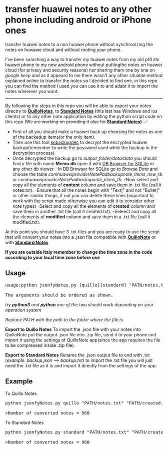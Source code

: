 # transfer huawei notes to any other phone including android or iPhone ones
transfer huawei notes to a non huawei phone without synchronizing the notes on huwawe cloud and without rooting your phone.


I've been searching a way to transfer my huawei notes from my old *p10 lite* huawei phone to my new android phone without puttingthe notes on huawei cloud (for privacy and security reasons) nor sharing them one by one on *google keep* and as it appeard to me there wasn't any other situable method explained online to transfer the notes so I decided to find one, in this repo you can find the method I used you can use it to and adabt it to import the notes wherever you want.

___



By following the steps in this repo you will be able to export your notes directry to **[QuilloNotes](https://github.com/msoultanidis/quillnote)**, to **[Standard Notes](https://standardnotes.com/)** (this last has Windows and ios clients) or to any other note application by editing the python script code on this repo ~~(We are working on providing it also for **[Standard Notes](https://standardnotes.com/))**.~~ ✅


- First of all you should make a huawei back up choosing the notes as one of the backedup items(or the only item).
- Then use this tool [kobackupdec](https://github.com/RealityNet/kobackupdec) to decrypt the encrypted huawei backup(remember to write the password used while the backup in the decryption process).
- Once decrypted the backup go to *output_folder/data/data* you should find a file with name **Memo.db** open it with [DB Browser for SQLite](https://sqlitebrowser.org/) or any other db viewer.
-In DB Browser for SQLite go to *Browse Data* and choose the table *comhuaweiproviderNotePadbackupnote_items_new_tb* or *comhuaweiproviderNotePadbackupnote_items_tb*.
-Now select and copy all the elements of **content** column and save them in .txt file (call it notes.txt).
-Ensure that all the notes begin with "Text|" and not "Bullet|" or other similar things, if not you can delete these lines (important to work with the script made otherwise you can edit it to consider other note types)
-Select and copy all the elements of **created** column and save them in another .txt file (call it created.txt).
-Seleect and copy all the elements of **modified** column and save them in a .txt file (call it modified.txt).


At this point you should have 3 .txt files and you are ready to use the script that will convert your notes into a .json file compatible with **[QuilloNote](https://github.com/msoultanidis/quillnote)** or with **[Standard Notes](https://standardnotes.com/)**

**If you are outside Italy remember to change the time zone in the code according to your local time zone before use** 

## Usage
<pre>
usage:python jsonfyNotes.py [quillo][standard] "PATH/notes.txt" "PATH/created.txt" "PATH/modified.txt"

The arguments should be ordered as shown.
</pre>

_try **python3** and **python** one of the two should work depending on your operation system_

_Replace PATH with the path to the folder where the file is_

**Export to Quillo Notes** 
To import the .json file with your notes into QuilloNote put the output .json file into .zip file, send it to your phone and import it using the settings of QuilloNote app(since the app requires the file to be compressed inside .zip file).

**Export to Standard Notes**
Rename the .json output file to end with .txt _(example: backup.json --> backup.txt)_ to import the .txt file you will just need the .txt file as it is and import it directly from the settings of the app.

## Example
To Quillo Notes
<pre>
python jsonfyNotes.py quillo "PATH/notes.txt" "PATH/created.txt" "PATH/modified.txt"

>Number of converted notes = 960
</pre>

To Standard Notes
<pre>
python jsonfyNotes.py standard "PATH/notes.txt" "PATH/created.txt" "PATH/modified.txt"

>Number of converted notes = 960
</pre>
